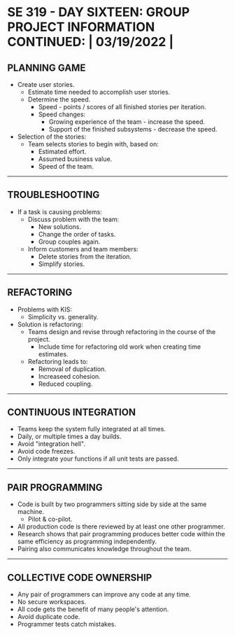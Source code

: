 # **SE 319 - DAY SIXTEEN: GROUP PROJECT INFORMATION CONTINUED: | 03/19/2022 |**

## **PLANNING GAME**
* Create user stories.
    * Estimate time needed to accomplish user stories.
    * Determine the speed.
        * Speed - points / scores of all finished stories per iteration.
        * Speed changes:
            * Growing experience of the team - increase the speed.
            * Support of the finished subsystems - decrease the speed.
* Selection of the stories:
    * Team selects stories to begin with, based on:
        * Estimated effort.
        * Assumed business value.
        * Speed of the team.

---
## **TROUBLESHOOTING**
* If a task is causing problems:
    * Discuss problem with the team:
        * New solutions.
        * Change the order of tasks.
        * Group couples again.
    * Inform customers and team members:
         * Delete stories from the iteration.
         * Simplify stories.

---
## **REFACTORING**
* Problems with KIS:
    * Simplicity vs. generality.
* Solution is refactoring:
     * Teams design and revise through refactoring in the course of the project.
        * Include time for refactoring old work when creating time estimates.
    * Refactoring leads to:
        * Removal of duplication.
        * Increaseed cohesion.
        * Reduced coupling.

---
## **CONTINUOUS INTEGRATION**
* Teams keep the system fully integrated at all times.
* Daily, or multiple times a day builds.
* Avoid "integration hell".
* Avoid code freezes.
* Only integrate your functions if all unit tests are passed.

---
## **PAIR PROGRAMMING**
* Code is built by two programmers sitting side by side at the same machine.
    * Pilot & co-pilot.
* All production code is there reviewed by at least one other programmer.
* Research shows that pair programming produces better code within the same efficiency as programming independently. 
* Pairing also communicates knowledge throughout the team.

---
## **COLLECTIVE CODE OWNERSHIP**
* Any pair of programmers can improve any code at any time.
* No secure workspaces.
* All code gets the benefit of many people's attention.
* Avoid duplicate code.
* Programmer tests catch mistakes.